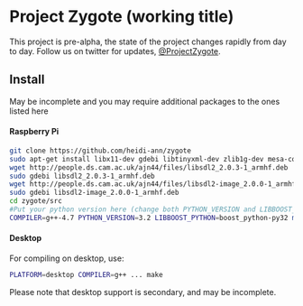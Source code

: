 Project Zygote (working title)
==============================

This project is pre-alpha, the state of the project changes rapidly from day to day. Follow us on twitter for updates, [@ProjectZygote](twitter.com/ProjectZygote).

## Install 
May be incomplete and you may require additional packages to the ones listed here

#### Raspberry Pi

```bash
git clone https://github.com/heidi-ann/zygote
sudo apt-get install libx11-dev gdebi libtinyxml-dev zlib1g-dev mesa-common-dev mesa-utils mesa-utils-extra build-essential g++-4.7
wget http://people.ds.cam.ac.uk/ajn44/files/libsdl2_2.0.3-1_armhf.deb
sudo gdebi libsdl2_2.0.3-1_armhf.deb
wget http://people.ds.cam.ac.uk/ajn44/files/libsdl2-image_2.0.0-1_armhf.deb
sudo gdebi libsdl2-image_2.0.0-1_armhf.deb
cd zygote/src
#Put your python version here (change both PYTHON_VERSION and LIBBOOST_PYTHON). Need at least 3.2.
COMPILER=g++-4.7 PYTHON_VERSION=3.2 LIBBOOST_PYTHON=boost_python-py32 make
```

#### Desktop

For compiling on desktop, use:
```bash
PLATFORM=desktop COMPILER=g++ ... make
```

Please note that desktop support is secondary, and may be incomplete.
